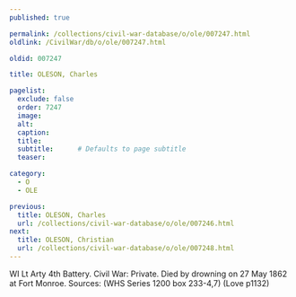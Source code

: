 ```yaml
---
published: true

permalink: /collections/civil-war-database/o/ole/007247.html
oldlink: /CivilWar/db/o/ole/007247.html

oldid: 007247

title: OLESON, Charles

pagelist:
  exclude: false
  order: 7247
  image: 
  alt:
  caption:
  title:
  subtitle:      # Defaults to page subtitle
  teaser:

category: 
  - O 
  - OLE

previous:
  title: OLESON, Charles
  url: /collections/civil-war-database/o/ole/007246.html  
next:
  title: OLESON, Christian
  url: /collections/civil-war-database/o/ole/007248.html   
---
```

WI Lt Arty 4th Battery. Civil War: Private. Died by drowning on 27 May 1862 at Fort Monroe. Sources: (WHS Series 1200 box 233-4,7) (Love p1132)
